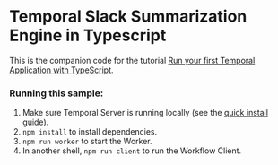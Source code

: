 # Temporal Slack Summarization Engine in Typescript

This is the companion code for the tutorial [Run your first Temporal Application with TypeScript](https://learn.temporal.io/getting_started/typescript/first_program_in_typescript).

### Running this sample:

1. Make sure Temporal Server is running locally (see the [quick install guide](https://docs.temporal.io/server/quick-install/)).
1. `npm install` to install dependencies.
1. `npm run worker` to start the Worker.
1. In another shell, `npm run client` to run the Workflow Client.

